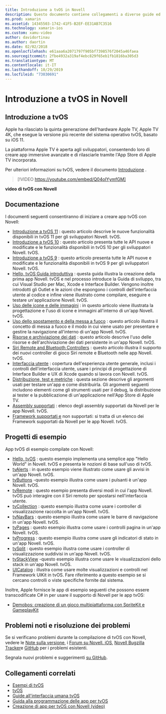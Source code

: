 ```yaml
---
title: Introduzione a tvOS in Novell
description: Questo documento contiene collegamenti a diverse guide ed esempi che illustrano come creare app tvOS con Novell. Le guide illustrano varie funzionalità, ad esempio lo sviluppo dell'interfaccia utente, l'archiviazione dei dati, le icone e altro ancora.
ms.prod: xamarin
ms.assetid: 14345503-1742-41F5-B2EF-EE31AB7C3516
ms.technology: xamarin-ios
ms.custom: xamu-video
author: davidortinau
ms.author: daortin
ms.date: 02/02/2018
ms.openlocfilehash: e61aaa6a2071797f905bf7398576f2045a46faea
ms.sourcegitcommit: 2fbe4932a319af4ebc829f65eb1fb1816ba305d3
ms.translationtype: MT
ms.contentlocale: it-IT
ms.lasthandoff: 10/29/2019
ms.locfileid: "73030691"
---
```

# <a name="introduction-to-tvos-in-xamarin"></a>Introduzione a tvOS in Novell

## <a name="introducing-tvos"></a>Introduzione a tvOS

Apple ha rilasciato la quinta generazione dell'hardware Apple TV, Apple TV 4K, che esegue la versione più recente del sistema operativo tvOS, basato su iOS 11.

La piattaforma Apple TV è aperta agli sviluppatori, consentendo loro di creare app immersive avanzate e di rilasciarle tramite l'App Store di Apple TV incorporata.

Per ulteriori informazioni su tvOS, vedere il documento [Introduzione](~/ios/tvos/get-started/index.md) .

> [!VIDEO https://youtube.com/embed/Q04oIYymfGM]

**video di tvOS con Novell**

## <a name="documentation"></a>Documentazione

I documenti seguenti consentiranno di iniziare a creare app tvOS con Novell:

- [Introduzione a tvOS 11](~/ios/tvos/platform/introduction-to-tvos11.md) : questo articolo descrive le nuove funzionalità disponibili in tvOS 11 per gli sviluppatori Novell. tvOS.
- [Introduzione a tvOS 10](~/ios/tvos/platform/introduction-to-tvos10/index.md) : questo articolo presenta tutte le API nuove e modificate e le funzionalità disponibili in tvOS 10 per gli sviluppatori Novell. tvOS.
- [Introduzione a tvOS 9](~/ios/tvos/platform/tvos9.md) : questo articolo presenta tutte le API nuove e modificate e le funzionalità disponibili in tvOS 9 per gli sviluppatori Novell. tvOS. 
- [Hello, tvOS Guida introduttiva](~/ios/tvos/get-started/hello-tvos.md) : questa guida illustra la creazione della prima app Novell. tvOS e nel processo introduce la Guida di sviluppo, tra cui Visual Studio per Mac, Xcode e Interface Builder. Vengono inoltre introdotti gli Outlet e le azioni che espongono i controlli dell'interfaccia utente al codice e infine viene illustrato come compilare, eseguire e testare un'applicazione Novell. tvOS.
- [Uso delle icone e delle immagini](~/ios/tvos/app-fundamentals/icons-images.md) : in questo articolo viene illustrata la progettazione e l'uso di icone e immagini all'interno di un'app Novell. tvOS.
- [Uso dello spostamento e della messa a fuoco](~/ios/tvos/app-fundamentals/navigation-focus.md) : questo articolo illustra il concetto di messa a fuoco e il modo in cui viene usato per presentare e gestire la navigazione all'interno di un'app Novell. tvOS.
- [Risorse e archiviazione dei dati](~/ios/tvos/app-fundamentals/resources-data-storage.md) : questo articolo descrive l'uso delle risorse e dell'archiviazione dei dati persistente in un'app Novell. tvOS.
- [Siri Remote and Bluetooth Controllers](~/ios/tvos/platform/remote-bluetooth.md) : questo articolo illustra il supporto dei nuovi controller di gioco Siri remote e Bluetooth nelle app Novell. tvOS.
- [Interfaccia utente](~/ios/tvos/user-interface/index.md) : copertura dell'esperienza utente generale, inclusi i controlli dell'interfaccia utente, usare i principi di progettazione di Interface Builder e UX di Xcode quando si lavora con Novell. tvOS.
- [Distribuzione, test e metriche](~/ios/tvos/deploy-test/index.md) : questa sezione descrive gli argomenti usati per testare un'app e come distribuirla. Gli argomenti seguenti includono elementi come gli strumenti usati per il debug, la distribuzione ai tester e la pubblicazione di un'applicazione nell'App Store di Apple TV.
- [Assembly supportati](~/ios/tvos/internals/assemblies.md) : elenco degli assembly supportati da Novell per le app Novell. tvOS.
- [Framework supportati e](~/ios/tvos/internals/frameworks.md) non supportati: si tratta di un elenco dei Framework supportati da Novell per le app Novell. tvOS.

## <a name="sample-projects"></a>Progetti di esempio

App tvOS di esempio compilate con Novell:

- [Hello, tvOS](https://docs.microsoft.com/samples/xamarin/ios-samples/tvos-hello-tvos) : questo esempio implementa una semplice app "Hello World" in Novell. tvOS e presenta le nozioni di base sull'uso di tvOS.
- [tvAlerts](https://docs.microsoft.com/samples/xamarin/ios-samples/tvos-tvalerts) : in questo esempio viene illustrato come usare gli avvisi in un'app Novell. tvOS.
- [tvButtons](https://docs.microsoft.com/samples/xamarin/ios-samples/tvos-tvbuttons) -questo esempio illustra come usare i pulsanti è un'app Novell. tvOS.
- [tvRemote](https://docs.microsoft.com/samples/xamarin/ios-samples/tvos-tvremote) : questo esempio presenta diversi modi in cui l'app Novell. tvOS può interagire con il Siri remoto per spostarsi nell'interfaccia utente.
- [tvCollection](https://docs.microsoft.com/samples/xamarin/ios-samples/tvos-tvcollection) : questo esempio illustra come usare i controller di visualizzazione raccolta in un'app Novell. tvOS.
- [tvNavBars](https://docs.microsoft.com/samples/xamarin/ios-samples/tvos-tvnavbars) : questo esempio illustra come usare le barre di navigazione in un'app Novell. tvOS.
- [tvPages](https://docs.microsoft.com/samples/xamarin/ios-samples/tvos-tvpages) : questo esempio illustra come usare i controlli pagina in un'app Novell. tvOS.
- [tvProgress](https://docs.microsoft.com/samples/xamarin/ios-samples/tvos-tvprogress) : questo esempio illustra come usare gli indicatori di stato in un'app Novell. tvOS.
- [tvSplit](https://docs.microsoft.com/samples/xamarin/ios-samples/tvos-tvsplit) : questo esempio illustra come usare i controller di visualizzazione suddivisi in un'app Novell. tvOS.
- [tvStackView](https://docs.microsoft.com/samples/xamarin/ios-samples/tvos-tvstackview) -questo esempio illustra come usare le visualizzazioni dello stack in un'app Novell. tvOS.
- [UICatalog](https://docs.microsoft.com/samples/xamarin/ios-samples/tvos-uicatalog) : illustra come usare molte visualizzazioni e controlli nel Framework UIKit in tvOS. Fare riferimento a questo esempio se si cercano controlli o viste specifiche fornite dal sistema.

Inoltre, Apple fornisce le app di esempio seguenti che possono essere transcodificate C# in per usare il supporto di Novell per le app tvOS:

- [Demobos: creazione di un gioco multipiattaforma con SpriteKit e GameplayKit](https://developer.apple.com/library/prerelease/tvos/samplecode/DemoBots/)

## <a name="known-issues-and-troubleshooting"></a>Problemi noti e risoluzione dei problemi

Se si verificano problemi durante la compilazione di tvOS con Novell, vedere le [Note sulla versione](https://docs.microsoft.com/xamarin/ios/release-notes/), i [Forum su Novell. iOS](https://forums.xamarin.com/categories/ios), [Novell Bugzilla Tracker](https://bugzilla.xamarin.com/query.cgi?product=iOS)e [GitHub](https://github.com/xamarin/xamarin-macios/issues) per i problemi esistenti.

Segnala nuovi problemi e suggerimenti [su GitHub](https://github.com/xamarin/xamarin-macios/issues).

## <a name="related-links"></a>Collegamenti correlati

- [Esempi di tvOS](https://docs.microsoft.com/samples/browse/?products=xamarin&term=Xamarin.iOS+tvOS)
- [tvOS](https://developer.apple.com/tvos/)
- [Guide all'interfaccia umana tvOS](https://developer.apple.com/tvos/human-interface-guidelines/)
- [Guida alla programmazione delle app per tvOS](https://developer.apple.com/library/prerelease/tvos/documentation/General/Conceptual/AppleTV_PG/)
- [Creazione di app per tvOS con Novell (video)](https://university.xamarin.com/lightninglectures/tvos-with-xamarin)
